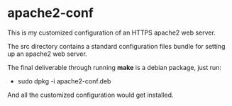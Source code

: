 apache2-conf
============

This is my customized configuration of an HTTPS apache2 web server.

The src directory contains a standard configuration files bundle for setting up an apache2 web server.

The final deliverable through running **make** is a debian package, just run:
* sudo dpkg -i apache2-conf.deb

And all the customized configuration would get installed.

